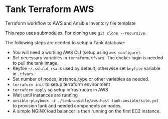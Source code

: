 # Tank Terraform AWS

Terraform workflow to AWS and Ansible Inventory file template

This repo uses submodules. For cloning use `git clone --recursive`.

The following steps are needed to setup a Tank database:

* You will need a working AWS CLI (setup using `aws configure`).
* Set necessary variables in `terraform.tfvars`. The docker login is needed to pull the tank image.
* Keyfile `~/.ssh/id_rsa` is used by default, otherwise set `keyfile` variable in `.tfvars`.
* Set number of nodes, instance_type or other variables as needed.
* `terraform init` to setup terraform environment
* `terraform apply` so setup infrastructre in AWS
* Wait until instances are running
* `ansible-playbook -i ./tank-ansible/aws-host tank-ansible/site.yml` to provision tank and needed components on nodes.
* A simple NGINX load balancer is then running on the first EC2 instance.
